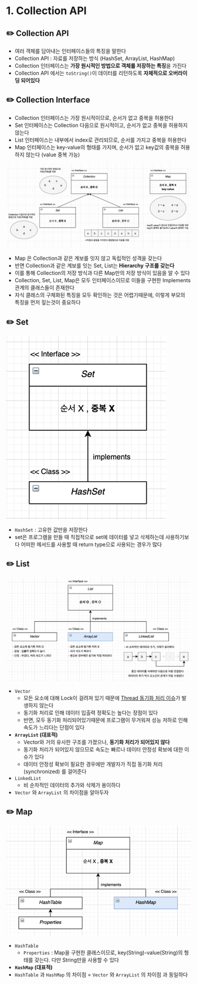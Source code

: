# 1. Collection API

## ✏️  Collection API

- 여러 객체를 담아내는 인터페이스들의 특징을 말한다
- Collection API : 자료를 저장하는 방식 (HashSet, ArrayList, HashMap)
- Collection 인터페이스는 **가장 원시적인 방법으로 객체를 저장하는 특징**을 가진다
- Collection API 에서는 `toString()`이 데이터를 리턴하도록 **자체적으로 오버라이딩 되어있다**

## ✏️  Collection Interface

- Collection 인터페이스는 가장 원시적이므로, 순서가 없고 중복을 허용한다
- Set 인터페이스는 Collection 다음으로 원시적이고, 순서가 없고 중복을 허용하지 않는다
- List 인터페이스는 내부에서 index로 관리되므로, 순서를 가지고 중복을 허용한다
- Map 인터페이스는 key-value의 형태를 가지며, 순서가 없고 key값의 중복을 허용하지 않는다 (value 중복 가능)

![image](img/1-1.png)

- Map 은 Collection과 같은 계보를 잇지 않고 독립적인 성격을 갖는다
- 반면 Collection과 같은 계보를 잇는 Set, List는 **Hierarchy 구조를 갖는다**
- 이를 통해 Collection의 저장 방식과 다른 Map만의 저장 방식이 있음을 알 수 있다
- Collection, Set, List, Map은 모두 인터페이스이므로 이들을 구현한 Implements 관계의 클래스들이 존재한다
- 자식 클래스의 구체화된 특징을 모두 확인하는 것은 어렵기때문에, 이렇게 부모의 특징을 먼저 짚는것이 중요하다

## ✏️  Set

![image](img/1-3.png)

- `HashSet` : 고유한 값만을 저장한다
- set은 프로그램을 만들 때 직접적으로 set에 데이터를 넣고 삭제하는데 사용하기보다 어떠한 메서드를 사용할 때 return type으로 사용되는 경우가 많다

## ✏️  List

![image](img/1-2.png)

- `Vector`
    - 모든 요소에 대해 Lock이 걸려져 있기 때문에 [Thread 동기화 처리 이슈](1-1%20Thread%20%E1%84%83%E1%85%A9%E1%86%BC%E1%84%80%E1%85%B5%E1%84%92%E1%85%AA%20%E1%84%8E%E1%85%A5%E1%84%85%E1%85%B5%20%E1%84%8B%E1%85%B5%E1%84%89%E1%85%B2%20143dd22defd547edab45a410a76dbef4.md)가 발생하지 않는다
    - 동기화 처리로 인해 데이터 입출력 정확도는 높다는 장점이 있다
    - 반면, 모두 동기화 처리되어있기때문에 프로그램이 무거워져 성능 저하로 인해 속도가 느리다는 단점이 있다
- **`ArrayList` (대표적)**
    - Vector와 거의 유사한 구조를 가졌으나, **동기화 처리가 되어있지 않다**
    - 동기화 처리가 되어있지 않으므로 속도는 빠르나 데이터 안정성 확보에 대한 이슈가 있다
    - 데이터 안정성 확보이 필요한 경우에만 개발자가 직접 동기화 처리(synchronized) 를 걸어준다
- `LinkedList`
    - 비 순차적인 데이터의 추가와 삭제가 용이하다
- `Vector` 와 `ArrayList` 의 차이점을 알아두자

## ✏️  Map

![image](img/1-4.png)

- `HashTable`
    - `Properties` : Map을 구현한 클래스이므로, key(String)-value(String)의 형태를 갖는다. 다만 String만을 사용할 수 있다
- **`HashMap` (대표적)**
- `HashTable` 과 `HashMap` 의 차이점 = `Vector` 와 `ArrayList` 의 차이점 과 동일하다